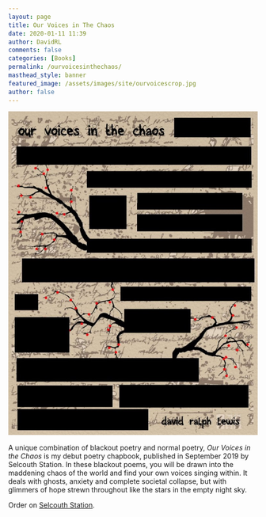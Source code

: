 ```yaml
---
layout: page
title: Our Voices in The Chaos
date: 2020-01-11 11:39
author: DavidRL
comments: false
categories: [Books]
permalink: /ourvoicesinthechaos/
masthead_style: banner
featured_image: /assets/images/site/ourvoicescrop.jpg
author: false
---
```

<img src="/assets/images/site/ourvoices.jpg" class="center">

A unique combination of blackout poetry and normal poetry, <em>Our Voices in the Chaos</em> is my debut poetry chapbook, published in September 2019 by Selcouth Station. In these blackout poems, you will be drawn into the maddening chaos of the world and find your own voices singing within. It deals with ghosts, anxiety and complete societal collapse, but with glimmers of hope strewn throughout like the stars in the empty night sky.

Order on <a href="https://www.selcouthstation.com/product-page/our-voices-in-the-chaos">Selcouth Station</a>.
